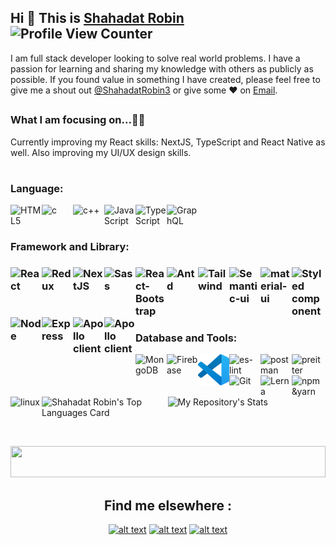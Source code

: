## Hi 👋 This is [Shahadat Robin](https://robin-dev.vercel.app/) ![Profile View Counter](https://komarev.com/ghpvc/?username=Sh-robin025&color=blue)

I am full stack developer looking to solve real world problems. I have a passion for learning and sharing my knowledge with others as publicly as possible. If you found value in something I have created, please feel free to give me a shout out [@ShahadatRobin3](https://twitter.com/ShahadatRobin3) or give some ♥ on [Email](mailto:connection.robin@gmail.com?subject=[GitHub]%20Source%20Han%20Sans).
##

### What I am focusing on...👨‍💻
Currently improving my React skills: NextJS, TypeScript and React Native as well. Also improving my UI/UX design skills.
#

### Language:
<div>

  <img align="left" alt="HTML5" width="50px" src="https://cdn.pixabay.com/photo/2017/08/05/11/16/logo-2582748_1280.png" />
  <img align="left" alt="c" width="50px" src="https://cdn.worldvectorlogo.com/logos/c-1.svg" />
  <img align="left" alt="c++" width="50px" src="https://i.ibb.co/KDStChd/1822px-ISO-C-Logo-svg.png" />
  <img align="left" alt="JavaScript" width="50px" src="https://i.ibb.co/vJMYvtY/2048px-Unofficial-Java-Script-logo-2-svg.png" />
  <img align="left" alt="TypeScript" width="50px" src="https://upload.wikimedia.org/wikipedia/commons/thumb/4/4c/Typescript_logo_2020.svg/1200px-Typescript_logo_2020.svg.png" />
  <img align="left" alt="GraphQL" width="50px" src="https://upload.wikimedia.org/wikipedia/commons/thumb/1/17/GraphQL_Logo.svg/2048px-GraphQL_Logo.svg.png" />

</div>
<br><br>

<h3>Framework and Library:<h3/>
<div>

  <img align="left" alt="React" width="50px" src="https://upload.wikimedia.org/wikipedia/commons/thumb/a/a7/React-icon.svg/2300px-React-icon.svg.png" />
  <img align="left" alt="Redux" width="50px" src="https://juststickers.in/wp-content/uploads/2018/08/redux.png" />
  <img align="left" alt="NextJS" width="50px" src="https://www.rlogical.com/wp-content/uploads/2021/08/Rlogical-Blog-Images-thumbnail.png" />
  <img align="left" alt="Sass" width="50px" src="https://upload.wikimedia.org/wikipedia/commons/thumb/9/96/Sass_Logo_Color.svg/1200px-Sass_Logo_Color.svg.png" />
  <img align="left" alt="React-Bootstrap" width="50px" src="https://crowdcast-prod.imgix.net/-KHhIzuATU2K4OVPd2sP/event-cover-5388?w=800" />
  <img align="left" alt="Antd" width="50px" src="https://gw.alipayobjects.com/zos/rmsportal/KDpgvguMpGfqaHPjicRK.svg" />
  <img align="left" alt="Tailwind" width="50px" src="https://icons-for-free.com/iconfiles/png/512/vscode+icons+type+tailwind-1324451500323172563.png" />
  <img align="left" alt="Semantic-ui" width="50px" src="https://react.semantic-ui.com/logo.png" />
  <img align="left" alt="material-ui" width="50px" src="https://img.icons8.com/color/452/material-ui.png" />
  <img align="left" alt="Styled component" width="50px" src="https://styled-components.com/logo.png" />
  <img align="left" alt="Node" width="50px" src="https://blog.rahulbhutani.com/wp-content/uploads/2020/10/nodejs-1.png" />
  <img align="left" alt="Express" width="50px" src="https://pngimage.net/wp-content/uploads/2018/05/express-js-png-5.png" />
  <img align="left" alt="Apollo client" width="50px" src="https://seeklogo.com/images/A/apollo-logo-DC7DD3C444-seeklogo.com.png" />
  <img align="left" alt="Apollo client" width="50px" src="https://i1.wp.com/www.ux-republic.com/wp-content/uploads/2018/03/socket.png?fit=375%2C375&ssl=1" />

</div>
<br><br><br><br>

<h3>Database and Tools:</h3>
<div>

  <img align="left" alt="MongoDB" width="50px" src="https://img.icons8.com/color/452/mongodb.png" />
  <img align="left" alt="Firebase" width="50px" src="https://seeklogo.com/images/F/firebase-rtdb-logo-C976B2C606-seeklogo.com.png" />
  <img align="left" alt="Visual Studio Code" width="50px" src="https://raw.githubusercontent.com/github/explore/80688e429a7d4ef2fca1e82350fe8e3517d3494d/topics/visual-studio-code/visual-studio-code.png" />
  <img align="left" alt="es-lint" width="50px" src="https://images.credly.com/images/e6eebd0c-6a17-4c06-b172-02ca9f6beb06/eslint.png" />
  <img align="left" alt="postman" width="50px" src="https://uxwing.com/wp-content/themes/uxwing/download/brands-and-social-media/postman-icon.png" />
  <img align="left" alt="preitter" width="50px" src="https://icons-for-free.com/iconfiles/png/512/vscode+icons+type+light+prettier-1324451365042256201.png" />
  <img align="left" alt="Git" width="50px" src="https://avatars.githubusercontent.com/u/18133?s=200&v=4" />
  <img align="left" alt="Lerna" width="50px" src="https://i.ibb.co/0MGyKqL/bn3lyuy1smf8wyue0oru-removebg-preview-1.png" />
  <img align="left" alt="npm&yarn" width="50px" src="https://miro.medium.com/max/400/1*b7DwaOEfreG253K8Z_QzkA.png" />
  <img align="left" alt="linux" width="50px" src="https://cdn-icons-png.flaticon.com/512/6124/6124995.png" />

</div>
<br><br>

##
<img align="left" width="40%" alt="Shahadat Robin's Top Languages Card" src="https://github-readme-stats.vercel.app/api/top-langs/?username=dev-robin025&theme=synthwave&layout=compact" />

![My Repository's Stats](https://github-readme-stats.vercel.app/api?username=dev-robin025&theme=synthwave&show_icons=true&count_private=true&show_icons=true)

<!-- <img align="left" width="50%" alt="Shahadat Robin's Github Stats" src="https://github-readme-stats.vercel.app/api?username=Sh-robin025&theme=synthwave&show_icons=true&count_private=true" /> -->
<br><br>

<img src="https://raw.githubusercontent.com/matfantinel/matfantinel/master/waves.svg" width="100%" height="50">

<h2 align="center">Find me elsewhere :</h2>
<div align="center">
  
  <a href="https://www.facebook.com/connection.robin/"> ![alt text](https://img.shields.io/badge/-facebook-white?style=plastic&logo=facebook)</a>
  <a href="https://www.linkedin.com/in/connection-robin/"> ![alt text](https://img.shields.io/badge/-LinkedIn-0e76a8?style=plastic&logo=linkedIn)</a>
  <a href="https://twitter.com/ShahadatRobin3"> ![alt text](https://img.shields.io/badge/-twitter-white?style=plastic&logo=twitter)</a>
  
</div>



<!-- Here are some ideas to get you started:  Feel free to reach out in case you want to just get in touch also.

- 🔭 I’m currently learning at -- Programing-hero
- 🌱 I’m currently learning -- MERN stack
- 💬 Ask me about -- anything
- 📫 How to reach me ? -- social media
- 😄 Pronouns -- he/him
- ⚡ Fun fact -- i am half finish ! -->
